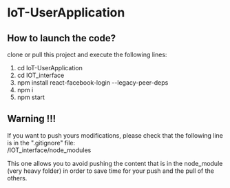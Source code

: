 # IoT-UserApplication
## How to launch the code?

clone or pull this project and execute the following lines:
1. cd IoT-UserApplication
2. cd IOT_interface
3. npm install react-facebook-login --legacy-peer-deps
4. npm i
5. npm start

## Warning !!!

If you want to push yours modifications, please check that the following line is in the ".gitignore" file: <br />
/IOT_interface/node_modules

This one allows you to avoid pushing the content that is in the node_module (very heavy folder) in order to save time for your push and the pull of the others.
